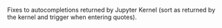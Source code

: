 Fixes to autocompletions returned by Jupyter Kernel (sort as returned by the kernel and trigger when entering quotes).
